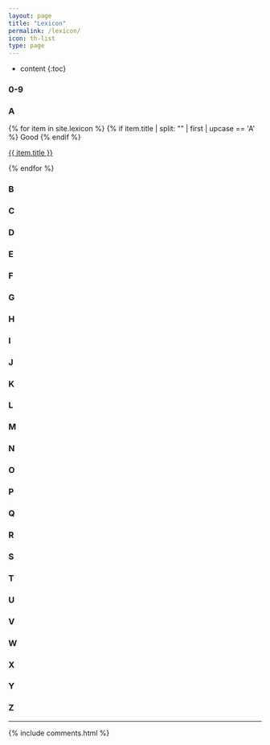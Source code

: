 ```yaml
---
layout: page
title: "Lexicon"
permalink: /lexicon/
icon: th-list
type: page
---
```


* content
{:toc}

### 0-9
### A
{% for item in site.lexicon %}
  {% if item.title | split: "" | first | upcase == 'A' %}
  Good
    {% endif %}
    <div class="lexicon">
      <a href="{{ item.url }}">{{ item.title }}</a>
    </div>

{% endfor %}
### B
### C
### D
### E
### F
### G
### H
### I
### J
### K
### L
### M
### N
### O
### P
### Q
### R
### S
### T
### U
### V
### W
### X
### Y
### Z



***


{% include comments.html %}
